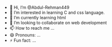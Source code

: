 - 👋 Hi, I’m @Abdul-Rehman449
- 👀 I’m interested in learning C and css language. 
- 🌱 I’m currently learning html 
- 💞️ I’m looking to collaborate on web development 
- 📫 How to reach me ...
- 😄 Pronouns: ...
- ⚡ Fun fact: ...

<!---
Abdul-Rehman449/Abdul-Rehman449 is a ✨ special ✨ repository because its `README.md` (this file) appears on your GitHub profile.
You can click the Preview link to take a look at your changes.
--->
